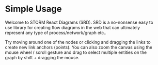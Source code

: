 # Simple Usage

Welcome to STORM React Diagrams (SRD). SRD is a no-nonsense easy to use library for creating
flow diagrams in the web that can ultimately represent any type of process/network/graph etc..

<!-- STORY -->

Try moving around one of the nodes or clicking and dragging the links to create new link anchors (points).
You can also zoom the canvas using the mouse wheel / scroll gesture and drag to select multiple entities on the graph by shift + dragging the mouse.
